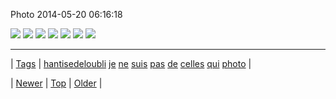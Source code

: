 <!--
title: Photo 2014-05-20 06
date: 2020-06-28T15:27:00.290Z
tags: hantisedeloubli, je, ne, suis, pas, de, celles, qui, photo
-->


Photo 2014-05-20 06:16:18

![](86288809919-0.jpg)
![](86288809919-1.jpg)
![](86288809919-2.jpg)
![](86288809919-3.jpg)
![](86288809919-4.jpg)
![](86288809919-5.jpg)
![](86288809919-6.jpg)

<!--BOTTOM-POST-NAVIGATION-->
---

| [Tags](tags.md) | [hantisedeloubli](tag-hantisedeloubli.md) [je](tag-je.md) [ne](tag-ne.md) [suis](tag-suis.md) [pas](tag-pas.md) [de](tag-de.md) [celles](tag-celles.md) [qui](tag-qui.md) [photo](tag-photo.md) |

| [Newer](86278629697.md) | [Top](index.md) | [Older](86294497248.md) |